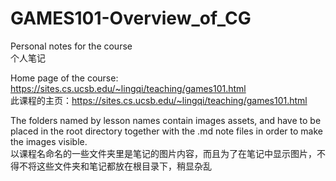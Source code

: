 # GAMES101-Overview_of_CG

Personal notes for the course  
个人笔记

Home page of the course: https://sites.cs.ucsb.edu/~lingqi/teaching/games101.html  
此课程的主页：https://sites.cs.ucsb.edu/~lingqi/teaching/games101.html  

The folders named by lesson names contain images assets, and have to be placed in the root directory together with the .md note files in order to make the images visible.  
以课程名命名的一些文件夹里是笔记的图片内容，而且为了在笔记中显示图片，不得不将这些文件夹和笔记都放在根目录下，稍显杂乱
